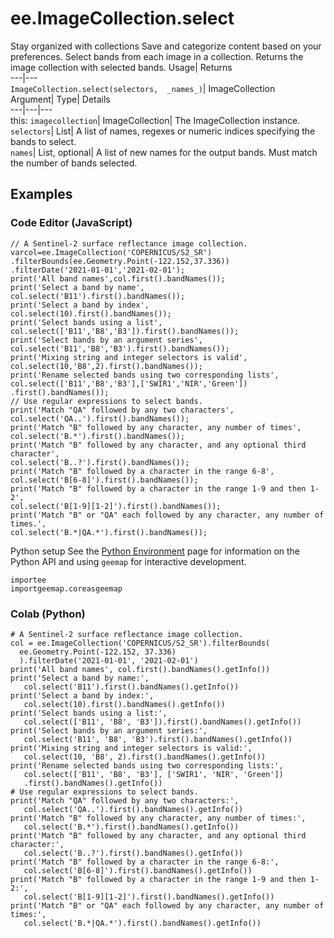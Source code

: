  
#  ee.ImageCollection.select 
Stay organized with collections  Save and categorize content based on your preferences. 
Select bands from each image in a collection. 
Returns the image collection with selected bands.
Usage| Returns  
---|---  
`ImageCollection.select(selectors,  _names_)`| ImageCollection  
Argument| Type| Details  
---|---|---  
this: `imagecollection`| ImageCollection| The ImageCollection instance.  
`selectors`| List| A list of names, regexes or numeric indices specifying the bands to select.  
`names`| List, optional| A list of new names for the output bands. Must match the number of bands selected.  
## Examples
### Code Editor (JavaScript)
```
// A Sentinel-2 surface reflectance image collection.
varcol=ee.ImageCollection('COPERNICUS/S2_SR')
.filterBounds(ee.Geometry.Point(-122.152,37.336))
.filterDate('2021-01-01','2021-02-01');
print('All band names',col.first().bandNames());
print('Select a band by name',
col.select('B11').first().bandNames());
print('Select a band by index',
col.select(10).first().bandNames());
print('Select bands using a list',
col.select(['B11','B8','B3']).first().bandNames());
print('Select bands by an argument series',
col.select('B11','B8','B3').first().bandNames());
print('Mixing string and integer selectors is valid',
col.select(10,'B8',2).first().bandNames());
print('Rename selected bands using two corresponding lists',
col.select(['B11','B8','B3'],['SWIR1','NIR','Green'])
.first().bandNames());
// Use regular expressions to select bands.
print('Match "QA" followed by any two characters',
col.select('QA..').first().bandNames());
print('Match "B" followed by any character, any number of times',
col.select('B.*').first().bandNames());
print('Match "B" followed by any character, and any optional third character',
col.select('B..?').first().bandNames());
print('Match "B" followed by a character in the range 6-8',
col.select('B[6-8]').first().bandNames());
print('Match "B" followed by a character in the range 1-9 and then 1-2',
col.select('B[1-9][1-2]').first().bandNames());
print('Match "B" or "QA" each followed by any character, any number of times.',
col.select('B.*|QA.*').first().bandNames());
```

Python setup
See the [ Python Environment](https://developers.google.com/earth-engine/guides/python_install) page for information on the Python API and using `geemap` for interactive development.
```
importee
importgeemap.coreasgeemap
```

### Colab (Python)
```
# A Sentinel-2 surface reflectance image collection.
col = ee.ImageCollection('COPERNICUS/S2_SR').filterBounds(
  ee.Geometry.Point(-122.152, 37.336)
  ).filterDate('2021-01-01', '2021-02-01')
print('All band names', col.first().bandNames().getInfo())
print('Select a band by name:',
   col.select('B11').first().bandNames().getInfo())
print('Select a band by index:',
   col.select(10).first().bandNames().getInfo())
print('Select bands using a list:',
   col.select(['B11', 'B8', 'B3']).first().bandNames().getInfo())
print('Select bands by an argument series:',
   col.select('B11', 'B8', 'B3').first().bandNames().getInfo())
print('Mixing string and integer selectors is valid:',
   col.select(10, 'B8', 2).first().bandNames().getInfo())
print('Rename selected bands using two corresponding lists:',
   col.select(['B11', 'B8', 'B3'], ['SWIR1', 'NIR', 'Green'])
   .first().bandNames().getInfo())
# Use regular expressions to select bands.
print('Match "QA" followed by any two characters:',
   col.select('QA..').first().bandNames().getInfo())
print('Match "B" followed by any character, any number of times:',
   col.select('B.*').first().bandNames().getInfo())
print('Match "B" followed by any character, and any optional third character:',
   col.select('B..?').first().bandNames().getInfo())
print('Match "B" followed by a character in the range 6-8:',
   col.select('B[6-8]').first().bandNames().getInfo())
print('Match "B" followed by a character in the range 1-9 and then 1-2:',
   col.select('B[1-9][1-2]').first().bandNames().getInfo())
print('Match "B" or "QA" each followed by any character, any number of times:',
   col.select('B.*|QA.*').first().bandNames().getInfo())
```

